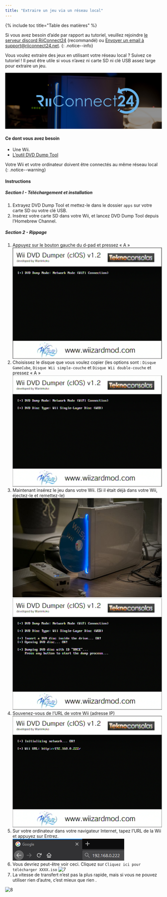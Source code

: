 ```yaml
---
title: "Extraire un jeu via un réseau local"
---
```


{% include toc title="Table des matières" %}

Si vous avez besoin d’aide par rapport au tutoriel, veuillez rejoindre [le serveur discord RiiConnect24](https://discord.gg/b4Y7jfD) (recommandé) ou [Envoyer un email à support@riiconnect24.net](mailto:support@riiconnect24.net).
{: .notice--info}

Vous voulez extraire des jeux en utilisant votre réseau local ? Suivez ce tutoriel ! Il peut être utile si vous n’avez ni carte SD ni clé USB assez large pour extraire un jeu.

![Logo RiiConnect24](/images/WiiRC24Logo.jpg)

#### Ce dont vous avez besoin

* Une Wii.
* [L’outil DVD Dump Tool](/assets/files/DVDDumpTool.zip)

Votre Wii et votre ordinateur doivent être connectés au même réseau local
{: .notice--warning}

#### Instructions

##### Section I - Téléchargement et installation

1. Extrayez DVD Dump Tool et mettez-le dans le dossier `apps` sur votre carte SD ou votre clé USB.
1. Insérez votre carte SD dans votre Wii, et lancez DVD Dump Tool depuis l’Homebrew Channel.

##### Section 2 - Rippage

1. Appuyez sur le bouton gauche du d-pad et pressez « A » ![2](/images/DumpDiscs_LAN/2.png)
1. Choisissez le disque que vous voulez copier (les options sont : `Disque GameCube`, `Disque Wii simple-couche` et `Disque Wii double-couche` et pressez « A » ![3](/images/DumpDiscs_LAN/3.png)
1. Maintenant insérez le jeu dans votre Wii. (Si il était déjà dans votre Wii, éjectez-le et remettez-le) ![InsérezLeDisque](/images/DumpDiscs_LAN/insertthedisc.jpg) ![4](/images/DumpDiscs_LAN/4.png)
1. Souvenez-vous de l’URL de votre Wii (adresse IP) ![5](/images/DumpDiscs_LAN/5.png)
1. Sur votre ordinateur dans votre navigateur Internet, tapez l’URL de la Wii et appuyez sur Entrez. ![6](/images/DumpDiscs_LAN/6.png)
1. Vous devriez peut-être voir ceci. Cliquez sur `Cliquez ici pour télécharger XXXX.iso` ![7](/images/DumpDiscs_LAN/7.jpg)
1. La vitesse de transfert n’est pas la plus rapide, mais si vous ne pouvez utiliser rien d’autre, c’est mieux que rien .

![8](/images/DumpDiscs_LAN/8.PNG)
